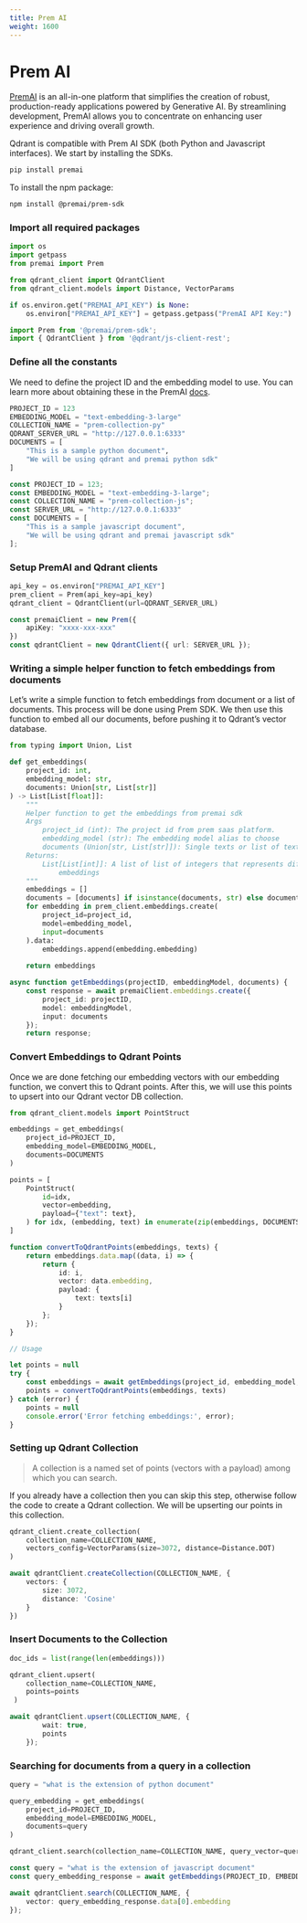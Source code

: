 ```yaml
---
title: Prem AI
weight: 1600
---
```


# Prem AI

[PremAI](https://premai.io/) is an all-in-one platform that simplifies the creation of robust, production-ready applications powered by Generative AI. By streamlining development, PremAI allows you to concentrate on enhancing user experience and driving overall growth.

Qdrant is compatible with Prem AI SDK (both Python and Javascript interfaces). We start by installing the SDKs. 

```bash
pip install premai
```

To install the npm package:

```bash
npm install @premai/prem-sdk 
```

### Import all required packages

```python
import os 
import getpass
from premai import Prem

from qdrant_client import QdrantClient
from qdrant_client.models import Distance, VectorParams

if os.environ.get("PREMAI_API_KEY") is None:
    os.environ["PREMAI_API_KEY"] = getpass.getpass("PremAI API Key:")
```
```typescript
import Prem from '@premai/prem-sdk';
import { QdrantClient } from '@qdrant/js-client-rest';
```

### Define all the constants

We need to define the project ID and the embedding model to use. You can learn more about obtaining these in the PremAI [docs](https://docs.premai.io/quick-start).


```python
PROJECT_ID = 123
EMBEDDING_MODEL = "text-embedding-3-large"
COLLECTION_NAME = "prem-collection-py"
QDRANT_SERVER_URL = "http://127.0.0.1:6333"
DOCUMENTS = [
    "This is a sample python document",
    "We will be using qdrant and premai python sdk"
]
```
```typescript
const PROJECT_ID = 123;
const EMBEDDING_MODEL = "text-embedding-3-large";
const COLLECTION_NAME = "prem-collection-js";
const SERVER_URL = "http://127.0.0.1:6333"
const DOCUMENTS = [
    "This is a sample javascript document",
    "We will be using qdrant and premai javascript sdk"
];
```

### Setup PremAI and Qdrant clients


```python
api_key = os.environ["PREMAI_API_KEY"]
prem_client = Prem(api_key=api_key)
qdrant_client = QdrantClient(url=QDRANT_SERVER_URL)
```
```typescript
const premaiClient = new Prem({
    apiKey: "xxxx-xxx-xxx"
})
const qdrantClient = new QdrantClient({ url: SERVER_URL });
```

### Writing a simple helper function to fetch embeddings from documents

Let’s write a simple function to fetch embeddings from document or a list of documents. This process will be done using Prem SDK. We then use this function to embed all our documents, before pushing it to Qdrant’s vector database. 

```python
from typing import Union, List

def get_embeddings(
    project_id: int, 
    embedding_model: str, 
    documents: Union[str, List[str]]
) -> List[List[float]]:
    """
    Helper function to get the embeddings from premai sdk 
    Args
        project_id (int): The project id from prem saas platform.
        embedding_model (str): The embedding model alias to choose
        documents (Union[str, List[str]]): Single texts or list of texts to embed
    Returns:
        List[List[int]]: A list of list of integers that represents different
            embeddings
    """
    embeddings = []
    documents = [documents] if isinstance(documents, str) else documents 
    for embedding in prem_client.embeddings.create(
        project_id=project_id,
        model=embedding_model, 
        input=documents
    ).data:
        embeddings.append(embedding.embedding)
    
    return embeddings
```
```typescript
async function getEmbeddings(projectID, embeddingModel, documents) {
    const response = await premaiClient.embeddings.create({
        project_id: projectID,
        model: embeddingModel,
        input: documents
    });
    return response;
```

### Convert Embeddings to Qdrant Points

Once we are done fetching our embedding vectors with our embedding function, we convert this to Qdrant points. After this, we will use this points to upsert into our Qdrant vector DB collection. 

```python
from qdrant_client.models import PointStruct

embeddings = get_embeddings(
    project_id=PROJECT_ID,
    embedding_model=EMBEDDING_MODEL, 
    documents=DOCUMENTS 
)

points = [
    PointStruct(
        id=idx, 
        vector=embedding,
        payload={"text": text},
    ) for idx, (embedding, text) in enumerate(zip(embeddings, DOCUMENTS))
]
```
```typescript
function convertToQdrantPoints(embeddings, texts) {
    return embeddings.data.map((data, i) => {
        return {
            id: i,
            vector: data.embedding,
            payload: {
                text: texts[i]
            }
        };
    });
}

// Usage 

let points = null
try {
    const embeddings = await getEmbeddings(project_id, embedding_model, texts)
    points = convertToQdrantPoints(embeddings, texts)
} catch (error) {
    points = null
    console.error('Error fetching embeddings:', error);
}
```

### Setting up Qdrant Collection

> A collection is a named set of points (vectors with a payload) among which you can search.
> 

If you already have a collection then you can skip this step, otherwise follow the code to create a Qdrant collection. We will be upserting our points in this collection. 

```python
qdrant_client.create_collection(
    collection_name=COLLECTION_NAME, 
    vectors_config=VectorParams(size=3072, distance=Distance.DOT)
)
```
```typescript
await qdrantClient.createCollection(COLLECTION_NAME, {
    vectors: {
        size: 3072,
        distance: 'Cosine'
    }
})
```

### Insert Documents to the Collection

```python
doc_ids = list(range(len(embeddings)))

qdrant_client.upsert(
    collection_name=COLLECTION_NAME, 
    points=points
 )
```

```typescript
await qdrantClient.upsert(COLLECTION_NAME, {
        wait: true,
        points
    });
```

### Searching for documents from a query in a collection

```python
query = "what is the extension of python document"

query_embedding = get_embeddings(
    project_id=PROJECT_ID, 
    embedding_model=EMBEDDING_MODEL, 
    documents=query
)

qdrant_client.search(collection_name=COLLECTION_NAME, query_vector=query_embedding[0])
```
```typescript
const query = "what is the extension of javascript document"
const query_embedding_response = await getEmbeddings(PROJECT_ID, EMBEDDING_MODEL, query)

await qdrantClient.search(COLLECTION_NAME, {
    vector: query_embedding_response.data[0].embedding
});
```